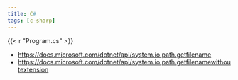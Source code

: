 ```yaml
---
title: C#
tags: [c-sharp]
---
```


{{< r "Program.cs" >}}

- <https://docs.microsoft.com/dotnet/api/system.io.path.getfilename>
- <https://docs.microsoft.com/dotnet/api/system.io.path.getfilenamewithoutextension>
